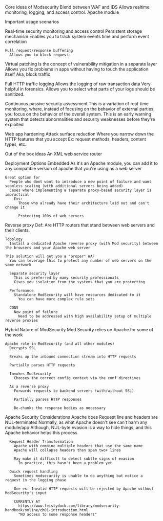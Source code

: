 Core ideas of Modsecurity
  Blend between WAF and IDS
  Allows realtime monitoring, logging, and access control.
  Apache module
  
Important usage scenarios

  Real-time security monitoring and access control
    Persistent storage mechanism
      Enables you to track system events time and perform event correlation

    Full request/response buffering
      Allows you to block requests

  Virtual patching
    Is the concept of vulnerability mitigation in a separate layer
      Allows you fix problems in apps without having to touch the application itself
        Aka, block traffic

  Full HTTP traffic logging
    Allows the logging of raw transaction data
      Very helpful in forensics.
    Allows you to select what parts of your logs should be sanitized.

  Continuous passive security assessment
    This is a variation of real-time monitoring, where, instead of focusing on the behavior of external parties, you focus on the behavior of the overall system.
      This is an early warning system that detects abnormalities and security weaknesses before they're exploited

  Web app hardening
    Attack surface reduction
      Where you narrow down the HTTP features that you accept
        Ex: request methods, headers, content types, etc.

  Out of the box ideas
    An XML web service router

Deployment Options
  Embedded
    As it's an Apache module, you can add it to any compatible version of apache that you're using as a web server

    Great option for
      People who dont want to introduce a new point of failure and want seamless scaling (with additional servers being added)
      Cases where implementing a separate proxy-based security layer is impractical
        Exs:
          Those who already have their architecture laid out and can't change it

          Protecting 100s of web servers
          

  Reverse proxy
    Def: Are HTTP routers that stand between web servers and their clients.

    Topology
      Install a dedicated Apache reverse proxy (with Mod security) between the browsers and your Apache web server

    This solution will get you a "proper" WAF
      You can leverage this to protect any number of web servers on the same network

      Separate security layer
        This is preferred by many security professionals
        Gives you isolation from the systems that you are protecting

      Performance
        Standalone ModSecurity will have resources dedicated to it
          You can have more complex rule sets

      CONS
        New point of failure
          Need to be addressed with high availability setup of multiple reverse proxies

Hybrid Nature of ModSecurity
  Mod Security relies on Apache for some of the work
    
    Apache role in ModSecurity (and all other modules)
      Decrypts SSL
      
      Breaks up the inbound connection stream into HTTP requests

      Partially parses HTTP requests

      Invokes ModSecurity
        Chooses the correct config context via the conf directives

      As a reverse proxy
        Forwards requests to backend servers (with/without SSL)
        
        Partially parses HTTP responses

        De-chunks the response bodies as necessary

Apache Security Considerations
  Apache does
    Request line and headers are NUL-terminated
      Normally, as what Apache doesn't see can't harm any module/app
        Although, NUL-byte evasion is a way to hide things, and this Apache behavior helps this process.

      Request Header Transformation
        Apache with combine multiple headers that use the same name
        Apache will collapse headers than span two+ lines

        May make it difficult to detect subtle signs of evasion
          In practice, this hasn't been a problem yet

      Quick request handling
        Sometimes modsecurity is unable to do anything but notice a request in the logging phase

        One ex: Invalid HTTP requests will be rejected by Apache without ModSecurity's input

        CURRENTLY AT
          https://www.feistyduck.com/library/modsecurity-handbook/online/ch01-introduction.html
          "NO access to some response headers"



